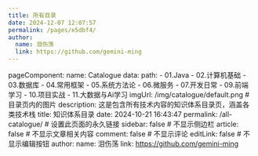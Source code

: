 ```yaml
---
title: 所有目录
date: 2024-12-07 12:07:57
permalink: /pages/e5dbf4/
author: 
  name: 泪伤荡
  link: https://github.com/gemini-ming
---
```

pageComponent: 
  name: Catalogue
  data: 
    path: 
      - 01.Java
      - 02.计算机基础
      - 03.数据库
      - 04.常用框架
      - 05.系统方法论
      - 06.微服务
      - 07.开发日常
      - 09.前端学习
      - 10.项目实战
      - 11.大数据与Ai学习
    imgUrl: /img/catalogue/default.png  # 目录页内的图片
    description: 这是包含所有技术内容的知识体系目录页，涵盖各类技术栈
title: 知识体系目录
date: 2024-10-21 16:43:47
permalink: /all-catalogue/  # 设置此页面的永久链接
sidebar: false  # 不显示侧边栏
article: false  # 不显示文章相关内容
comment: false  # 不显示评论
editLink: false  # 不显示编辑按钮
author: 
  name: 泪伤荡
  link: https://github.com/gemini-ming
